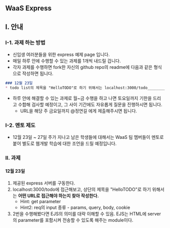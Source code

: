 ## WaaS Express

## I. 안내
### I-1. 과제 하는 방법
* 신입생 여러분들을 위한 express 예제 page 입니다.
* 매일 하루 안에 수행할 수 있는 과제를 1개씩 내드릴 겁니다.
* 각자 과제를 수행하면 fork한 자신의 github repo의 readme에 다음과 같은 형식으로 작성하면 됩니다.

``` markdown
### 12월 23일
* todo list의 제목을 "HelloTODO"로 하기 위해서는 localhost:3000/todo________ 로 접근해야 함
```

* 하루 안에 해결할 수 있는 과제로 월~금 수행을 하고 나면 토요일까지 기한을 드리고 수합해 검사할 예정이고, 그 사이 기간에도 자유롭게 질문을 진행하시면 됩니다.
    * URL을 해당 주 금요일까지 @정연길 에게 제출해주시면 됩니다.

### I-2. 멘토 제도
* 12월 23일 ~ 27일 주가 지나고 남은 학생들에 대해서는 WaaS 팀 멤버들이 멘토로 붙어 별도로 웹개발 학습에 대한 조언을 드릴 예정입니다. 

### II. 과제

#### 12월 23일
1. 제공된 express 서버를 구동한다.
2. localhost:3000/todo에 접근해보고, 상단의 제목을 "HelloTODO"로 하기 위해서는 **어떤 URL로 접근해야 하는지 찾아 작성한다.**
    * Hint: get parameter
    * Hint2: req의 input 종류 - params, query, body, cookie
3. 2번을 수행해봤다면 EJS의 의미를 대략 이해할 수 있음. EJS는 HTML에 server의 parameter를 포함시켜 전송할 수 있도록 해주는 module이다.

